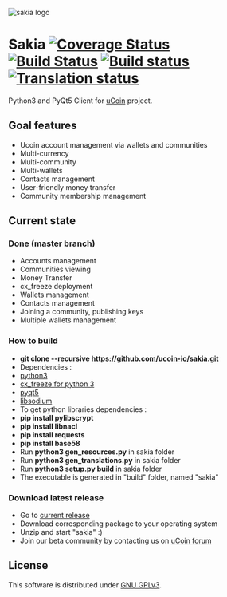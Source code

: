 <!-- Landscape | [![Code Health](https://landscape.io/github/ucoin-io/sakia/dev/landscape.svg?style=flat)](https://landscape.io/github/ucoin-io/sakia/dev) -->

![sakia logo](https://raw.github.com/ucoin-io/sakia/dev/sakia.png)

Sakia [![Coverage Status](https://coveralls.io/repos/ucoin-io/sakia/badge.svg?branch=dev)](https://coveralls.io/r/ucoin-io/sakia) [![Build Status](https://travis-ci.org/ucoin-io/sakia.svg?branch=travis)](https://travis-ci.org/ucoin-io/sakia) [![Build status](https://ci.appveyor.com/api/projects/status/0wmo0rk5mds5t3lr/branch/dev)](https://ci.appveyor.com/project/Insoleet/sakia/branch/dev) [![Translation status](http://weblate.ucoin.io/widgets/sakia/-/svg-badge.svg)](http://weblate.ucoin.io/engage/sakia/?utm_source=widget)
========

Python3 and PyQt5 Client for [uCoin](http://www.ucoin.io) project.


## Goal features
  * Ucoin account management via wallets and communities
  * Multi-currency
  * Multi-community
  * Multi-wallets
  * Contacts management
  * User-friendly money transfer
  * Community membership management

## Current state
### Done (master branch)
  * Accounts management
  * Communities viewing
  * Money Transfer
  * cx_freeze deployment
  * Wallets management
  * Contacts management
  * Joining a community, publishing keys
  * Multiple wallets management

### How to build
  * __git clone --recursive https://github.com/ucoin-io/sakia.git__
  * Dependencies :
   * [python3](https://www.python.org/downloads/)
   * [cx_freeze for python 3](http://cx-freeze.sourceforge.net/)
   * [pyqt5](http://www.riverbankcomputing.co.uk/software/pyqt/download5)
   * [libsodium](http://doc.libsodium.org/installation/README.html)
  * To get python libraries dependencies :
   * __pip install pylibscrypt__
   * __pip install libnacl__
   * __pip install requests__
   * __pip install base58__
  * Run __python3 gen_resources.py__ in sakia folder
  * Run __python3 gen_translations.py__ in sakia folder
  * Run __python3 setup.py build__ in sakia folder
  * The executable is generated in "build" folder, named "sakia"

### Download latest release
  * Go to [current release](https://github.com/ucoin-io/sakia/release)
  * Download corresponding package to your operating system
  * Unzip and start "sakia" :)
  * Join our beta community by contacting us on [uCoin forum](http://forum.ucoin.io/)

## License
This software is distributed under [GNU GPLv3](https://raw.github.com/ucoin-io/sakia/dev/LICENSE).
